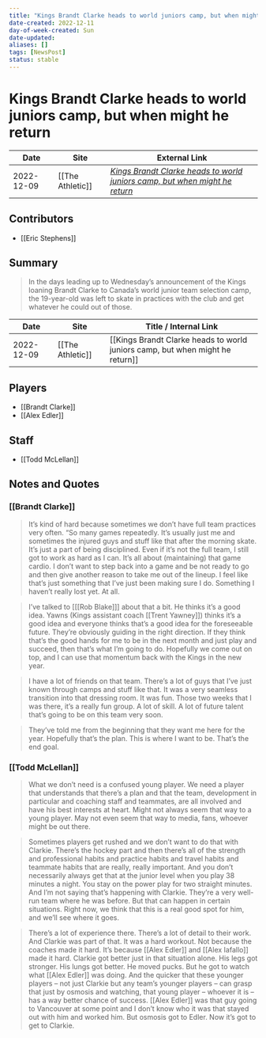 ```yaml
---
title: "Kings Brandt Clarke heads to world juniors camp, but when might he return"
date-created: 2022-12-11
day-of-week-created: Sun
date-updated: 
aliases: []
tags: [NewsPost]
status: stable
---
```


# Kings Brandt Clarke heads to world juniors camp, but when might he return

| Date       | Site             | External Link                                                                                                                                                |
| ---------- | ---------------- | ------------------------------------------------------------------------------------------------------------------------------------------------------------ |
| 2022-12-09 | [[The Athletic]] | [*Kings Brandt Clarke heads to world juniors camp, but when might he return*](https://theathletic.com/3984755/2022/12/09/brandt-clarke-world-juniors-kings/) |

## Contributors
- [[Eric Stephens]]

## Summary
> In the days leading up to Wednesday’s announcement of the Kings loaning Brandt Clarke to Canada’s world junior team selection camp, the 19-year-old was left to skate in practices with the club and get whatever he could out of those.

| Date       | Site             | Title / Internal Link                                                         |
| ---------- | ---------------- | ----------------------------------------------------------------------------- |
| 2022-12-09 | [[The Athletic]] | [[Kings Brandt Clarke heads to world juniors camp, but when might he return]] |

## Players
- [[Brandt Clarke]]
- [[Alex Edler]]

## Staff
- [[Todd McLellan]]

## Notes and Quotes
### [[Brandt Clarke]]
> It’s kind of hard because sometimes we don’t have full team practices very often. “So many games repeatedly. It’s usually just me and sometimes the injured guys and stuff like that after the morning skate. It’s just a part of being disciplined. Even if it’s not the full team, I still got to work as hard as I can.
> It’s all about (maintaining) that game cardio. I don’t want to step back into a game and be not ready to go and then give another reason to take me out of the lineup. I feel like that’s just something that I’ve just been making sure I do. Something I haven’t really lost yet. At all.

> I’ve talked to \[[[Rob Blake]]] about that a bit. He thinks it’s a good idea. Yawns (Kings assistant coach [[Trent Yawney]]) thinks it’s a good idea and everyone thinks that’s a good idea for the foreseeable future. They’re obviously guiding in the right direction. If they think that’s the good hands for me to be in the next month and just play and succeed, then that’s what I’m going to do.
> Hopefully we come out on top, and I can use that momentum back with the Kings in the new year.

> I have a lot of friends on that team. There’s a lot of guys that I’ve just known through camps and stuff like that. It was a very seamless transition into that dressing room. It was fun. Those two weeks that I was there, it’s a really fun group. A lot of skill. A lot of future talent that’s going to be on this team very soon.

> They’ve told me from the beginning that they want me here for the year. Hopefully that’s the plan. This is where I want to be. That’s the end goal.

### [[Todd McLellan]]
> What we don’t need is a confused young player. We need a player that understands that there’s a plan and that the team, development in particular and coaching staff and teammates, are all involved and have his best interests at heart. Might not always seem that way to a young player. May not even seem that way to media, fans, whoever might be out there.

> Sometimes players get rushed and we don’t want to do that with Clarkie. There’s the hockey part and then there’s all of the strength and professional habits and practice habits and travel habits and teammate habits that are really, really important. And you don’t necessarily always get that at the junior level when you play 38 minutes a night. You stay on the power play for two straight minutes.
> And I’m not saying that’s happening with Clarkie. They’re a very well-run team where he was before. But that can happen in certain situations. Right now, we think that this is a real good spot for him, and we’ll see where it goes.

> There’s a lot of experience there. There’s a lot of detail to their work. And Clarkie was part of that. It was a hard workout. Not because the coaches made it hard. It’s because [[Alex Edler]] and [[Alex Iafallo]] made it hard. Clarkie got better just in that situation alone.
> His legs got stronger. His lungs got better. He moved pucks. But he got to watch what [[Alex Edler]] was doing. And the quicker that these younger players – not just Clarkie but any team’s younger players – can grasp that just by osmosis and watching, that young player – whoever it is – has a way better chance of success. [[Alex Edler]] was that guy going to Vancouver at some point and I don’t know who it was that stayed out with him and worked him. But osmosis got to Edler. Now it’s got to get to Clarkie.


